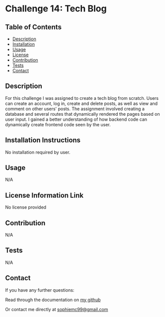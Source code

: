   # Challenge 14: Tech Blog 

  ## Table of Contents
  - [Description](#description)
  - [Installation](#installation)
  - [Usage](#usage)
  - [License](#license)
  - [Contribution](#contribution)
  - [Tests](#tests)
  - [Contact](#contact)

  ## Description
  For this challenge I was assigned to create a tech blog from scratch. Users can create an account, log in, create and delete posts, as well as view and comment on other users' posts. The assignment involved creating a database and several routes that dynamically rendered the pages based on user input. I gained a better understanding of how backend code can dynamically create frontend code seen by the user.
  
  ## Installation Instructions
  No installation required by user.
  
  ## Usage
  N/A
  
  ## License Information Link
  No license provided
  
  ## Contribution
  N/A
  
  ## Tests
  N/A
  
  ## Contact
  If you have any further questions:

  Read through the documentation on <a href=github.com/pinkywiththebrain>my github</a>

  Or contact me directly at sophiemc99@gmail.com